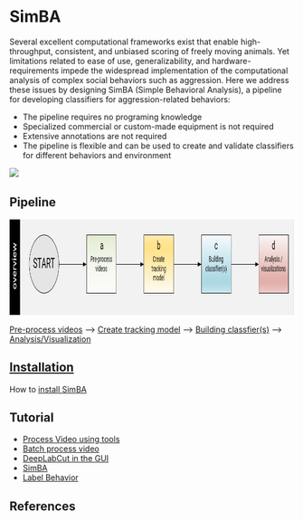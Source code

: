 # SimBA

Several excellent computational frameworks exist that enable high-throughput, consistent, and unbiased scoring of freely moving animals. Yet limitations related to ease of use, generalizability, and hardware-requirements impede the widespread implementation of the computational analysis of complex social behaviors such as aggression. Here we address these issues by designing SimBA (Simple Behavioral Analysis), a pipeline for developing classifiers for aggression-related behaviors:  
- The pipeline requires no programing knowledge 
- Specialized commercial or custom-made equipment is not required
- Extensive annotations are not required
- The pipeline is flexible and can be used to create and validate classifiers for different behaviors and environment 


![](https://github.com/sgoldenlab/tkinter_test/blob/master/images/4videos.gif)

## Pipeline

<img src="/images/overallflow.PNG" width="989" height="169" />

[Pre-process videos](docs/tutorial_process_videos.md) --> [Create tracking model](docs/Tutorial_DLC.md) --> [Building classfier(s)](docs/tutorial.md) --> [Analysis/Visualization]()

## [Installation](docs/Installation.md) 

How to [install SimBA](docs/installation.md)

## Tutorial

- [Process Video using tools](docs/Tutorial_tools.md)
- [Batch process video](docs/tutorial_process_videos.md)
- [DeepLabCut in the GUI](docs/Tutorial_DLC.md)
- [SimBA](docs/tutorial.md)
- [Label Behavior](docs/labelling_aggression_tutorial.md)


## References
